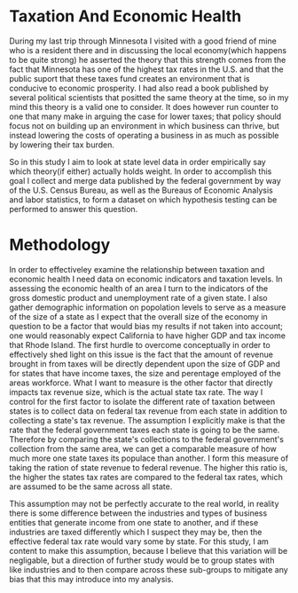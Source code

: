 # Taxation And Economic Health

During my last trip through Minnesota I visited with a good friend of mine who is a resident there and in discussing the local economy(which happens to be quite strong) he asserted the theory that this strength comes from the fact that Minnesota has one of the highest tax rates in the U.S. and that the public suport that these taxes fund creates an environment that is conducive to economic prosperity. I had also read a book published by several political scientists that positted the same theory at the time, so in my mind this theory is a valid one to consider. It does however run counter to one that many make in arguing the case for lower taxes; that policy should focus not on building up an environment in which business can thrive, but instead lowering the costs of operating a business in as much as possible by lowering their tax burden. 

So in this study I aim to look at state level data in order empirically say which theory(if either) actually holds weight. In order to accomplish this goal I collect and merge data published by the federal government by way of the U.S. Census Bureau, as well as the Bureaus of Economic Analysis and labor statistics, to form a dataset on which hypothesis testing can be performed to answer this question.

# Methodology

In order to effectiveley examine the relationship between taxation and economic health I need data on economic indicators and taxation levels. In assessing the economic health of an area I turn to the indicators of the gross domestic product and unemployment rate of a given state. I also gather demographic information on popolation levels to serve as a measure of the size of a state as I expect that the overall size of the economy in question to be a factor that would bias my results if not taken into account; one would reasonably expect California to have higher GDP and tax income that Rhode Island. The first hurdle to overcome conceptually in order to effectively shed light on this issue is the fact that the amount of revenue brought in from taxes will be directly dependent upon the size of GDP and for states that have income taxes, the size and perentage employed of the areas workforce. What I want to measure is the other factor that directly impacts tax revenue size, which is the actual state tax rate. The way I control for the first factor to isolate the different rate of taxation between states is to collect data on federal tax revenue from each state in addition to collecting a state's tax revenue. The assumption I explicitly make is that the rate that the federal government taxes each state is going to be the same. Therefore by comparing the state's collections to the federal government's collection from the same area, we can get a comparable measure of how much more one state taxes its populace than another. I form this measure of taking the ration of state revenue to federal revenue. The higher this ratio is, the higher the states tax rates are compared to the federal tax rates, which are assumed to be the same across all state. 

This assumption may not be perfectly accurate to the real world, in reality there is some difference between the industries and types of business entities that generate income from one state to another, and if these industries are taxed differently which I suspect they may be, then the effective federal tax rate would vary some by state. For this study, I am content to make this assumption, because I believe that this variation will be negligable, but a direction of further study would be to group states with like industries and to then compare across these sub-groups to mitigate any bias that this may introduce into my analysis. 
